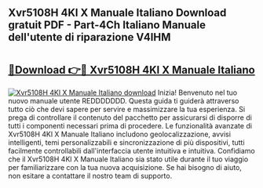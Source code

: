 ## Xvr5108H 4Kl X Manuale Italiano Download gratuit PDF - Part-4Ch Italiano Manuale dell'utente di riparazione V4lHM

# <h2><a href="http://dfg9ixb.blite.top/?on=Xvr5108H+4Kl+X+Manuale+Italiano">🔗Download 👉🔴 Xvr5108H 4Kl X Manuale Italiano</a></h2>

[![Xvr5108H 4Kl X Manuale Italiano download](https://i.imgur.com/lujVjoI.png)](http://dfg9ixb.blite.top/?on=Xvr5108H+4Kl+X+Manuale+Italiano)
Inizia! Benvenuto nel tuo nuovo manuale utente REDDDDDDD. Questa guida ti guiderà attraverso tutto ciò che devi sapere per servire e massimizzare la tua esperienza. Si prega di controllare il contenuto del pacchetto per assicurarsi di disporre di tutti i componenti necessari prima di procedere. Le funzionalità avanzate di Xvr5108H 4Kl X Manuale Italiano includono geolocalizzazione, avvisi intelligenti, temi personalizzabili e sincronizzazione di più dispositivi, tutti facilmente controllabili dall'interfaccia utente intuitiva e intuitiva. Confidiamo che il Xvr5108H 4Kl X Manuale Italiano sia stato utile durante il tuo viaggio per familiarizzare con la tua nuova acquisizione. Se hai bisogno di aiuto, non esitare a contattare il nostro team di supporto.
